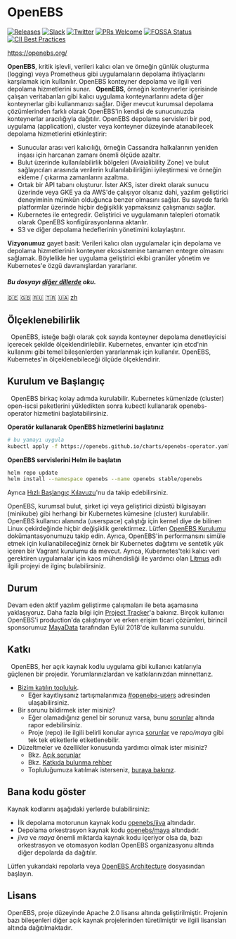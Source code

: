 # OpenEBS

[![Releases](https://img.shields.io/github/release/openebs/openebs/all.svg?style=flat-square)](https://github.com/openebs/openebs/releases)
[![Slack](https://img.shields.io/badge/chat!!!-slack-ff1493.svg?style=flat-square)]( https://openebs-community.slack.com)
[![Twitter](https://img.shields.io/twitter/follow/openebs.svg?style=social&label=Follow)](https://twitter.com/intent/follow?screen_name=openebs)
[![PRs Welcome](https://img.shields.io/badge/PRs-welcome-brightgreen.svg?style=flat-square)](https://github.com/openebs/openebs/blob/master/CONTRIBUTING.md)
[![FOSSA Status](https://app.fossa.com/api/projects/git%2Bgithub.com%2Fopenebs%2Fopenebs.svg?type=shield)](https://app.fossa.com/projects/git%2Bgithub.com%2Fopenebs%2Fopenebs?ref=badge_shield)
[![CII Best Practices](https://bestpractices.coreinfrastructure.org/projects/1754/badge)](https://bestpractices.coreinfrastructure.org/projects/1754)

https://openebs.org/

**OpenEBS**, kritik işlevli, verileri kalıcı olan ve örneğin günlük oluşturma (logging) veya Prometheus gibi uygulamaların depolama ihtiyaçlarını karşılamak için kullanılır. OpenEBS konteyner depolama ve ilgili veri depolama hizmetlerini sunar.
 
**OpenEBS**, örneğin konteynerler içerisinde çalışan veritabanları gibi kalıcı uygulama konteynarlarını adeta diğer konteynerlar gibi kullanmanızı sağlar. Diğer mevcut kurumsal depolama çözümlerinden farklı olarak OpenEBS'in kendisi de sunucunuzda konteynerlar aracılığıyla dağıtılır. OpenEBS depolama servisleri bir pod, uygulama (application), cluster veya konteyner düzeyinde atanabilecek depolama hizmetlerini etkinleştirir:
- Sunucular arası veri kalıcılığı, örneğin Cassandra halkalarının yeniden inşası için harcanan zamanı önemli ölçüde azaltır.
- Bulut üzerinde kullanılabilirlik bölgeleri (Avaialibility Zone) ve bulut sağlayıcıları arasında verilerin kullanılabilirliğini iyileştirmesi ve örneğin ekleme / çıkarma zamanlarını azaltma.
- Ortak bir API tabanı oluşturur. İster AKS, ister direkt olarak sunucu üzerinde veya GKE ya da AWS'de çalışıyor olsanız dahi, yazılım geliştirici deneyiminin mümkün olduğunca benzer olmasını sağlar. Bu sayede farklı platformlar üzerinde hiçbir değişiklik yapmaksınız çalışmanızı sağlar.
- Kubernetes ile entegredir. Geliştirici ve uygulamanın talepleri otomatik olarak OpenEBS konfigürasyonlarına aktarılır.
- S3 ve diğer depolama hedeflerinin yönetimini kolaylaştırır.

**Vizyonumuz** gayet basit: Verileri kalıcı olan uygulamalar için depolama ve depolama hizmetlerinin konteyner ekosistemine tamamen entegre olmasını sağlamak. Böylelikle her uygulama geliştirici ekibi granüler yönetim ve Kubernetes'e özgü davranışlardan yararlanır.

#### *Bu dosyayı [diğer dillerde](/translations/TRANSLATIONS.md) oku.*

[🇩🇪](README.de.md)
[:uk:](/README.md)
[🇷🇺](README.ru.md)
[🇹🇷](README.tr.md)
[🇺🇦](README.ua.md)
[zh](README.zh.md)

## Ölçeklenebilirlik
 
OpenEBS, isteğe bağlı olarak çok sayıda konteyner depolama denetleyicisi içerecek şekilde ölçeklendirilebilir. Kubernetes, envanter için etcd'nin kullanımı gibi temel bileşenlerden yararlanmak için kullanılır. OpenEBS, Kubernetes'in ölçeklenebileceği ölçüde ölçeklendirir.

## Kurulum ve Başlangıç
 
OpenEBS birkaç kolay adımda kurulabilir. Kubernetes kümenizde (cluster) open-iscsi paketlerini yükledikten sonra kubectl kullanarak openebs-operator hizmetini başlatabilirsiniz.

**Operatör kullanarak OpenEBS hizmetlerini başlatınız**

```bash
# bu yamayı uygula
kubectl apply -f https://openebs.github.io/charts/openebs-operator.yaml
```

**OpenEBS servislerini Helm ile başlatın**

```bash
helm repo update
helm install --namespace openebs --name openebs stable/openebs
```

Ayrıca [Hızlı Başlangıç ​​Kılavuzu](https://docs.openebs.io/docs/overview.html)'nu da takip edebilirsiniz.

OpenEBS, kurumsal bulut, şirket içi veya geliştirici dizüstü bilgisayarı (minikube) gibi herhangi bir Kubernetes kümesine (cluster) kurulabilir. OpenEBS kullanıcı alanında (userspace) çalıştığı için kernel diye de bilinen Linux çekirdeğinde hiçbir değişiklik gerektirmez. Lütfen [OpenEBS Kurulumu](https://docs.openebs.io/docs/overview.html) dokümantasyonumuzu takip edin. Ayrıca, OpenEBS'in performansını simüle etmek için kullanabileceğiniz örnek bir Kubernetes dağıtımı ve sentetik yük içeren bir Vagrant kurulumu da mevcut. Ayrıca, Kubernetes'teki kalıcı veri gerektiren uygulamalar için kaos mühendisliği ile yardımcı olan [Litmus](https://www.openebs.io/litmus) adlı ilgili projeyi de ilginç bulabilirsiniz.

## Durum

Devam eden aktif yazılım geliştirme çalışmaları ile beta aşamasına yaklaşıyoruz. Daha fazla bilgi için [Project Tracker](https://github.com/openebs/openebs/wiki/Project-Tracker)'a bakınız. Birçok kullanıcı OpenEBS'i production'da çalıştırıyor ve erken erişim ticari çözümleri, birincil sponsorumuz [MayaData](https://www.mayadata.io) tarafından Eylül 2018'de kullanıma sunuldu.
 
## Katkı
 
OpenEBS, her açık kaynak kodlu uygulama gibi kullanıcı katılarıyla güçlenen bir projedir. Yorumlarınızlardan ve katkılarınızdan minnettarız.
 
- [Bizim katılın topluluk](https://openebs.org/community).
  - Eğer kayıtlıysanız tartışmalarımıza [#openebs-users](https://openebs-community.slack.com/messages/openebs-users/users) adresinden ulaşabilirsiniz.
- Bir sorunu bildirmek ister misiniz?
  - Eğer olamadığınız genel bir sorunuz varsa, bunu  [sorunlar](https://github.com/openebs/openebs/issues) altında rapor edebilirsiniz.
  - Proje (repo) ile ilgili belirli konular ayrıca [sorunlar](https://github.com/openebs/openebs/issues) ve *repo/maya* gibi tek tek etiketlerle etiketlenebilir.
- Düzeltmeler ve özellikler konusunda yardımcı olmak ister misiniz?
  - Bkz. [Açık sorunlar](https://github.com/openebs/openebs/labels)
  - Bkz. [Katkıda bulunma rehber](/CONTRIBUTING.md)
  - Topluluğumuza katılmak isterseniz, [buraya bakınız](/community/README.md).

## Bana kodu göster

Kaynak kodlarını aşağıdaki yerlerde bulabilirsiniz:
- İlk depolama motorunun kaynak kodu [openebs/jiva](https://github.com/openebs/jiva) altındadır.
- Depolama orkestrasyon kaynak kodu [openebs/maya](https://github.com/openebs/maya) altındadır.
- *jiva* ve *maya* önemli miktarda kaynak kodu içeriyor olsa da, bazı orkestrasyon ve otomasyon kodları OpenEBS organizasyonu altında diğer depolarda da dağıtılır.

Lütfen yukarıdaki repolarla veya [OpenEBS Architecture](/contribute/design/README.md) dosyasından başlayın.

## Lisans

OpenEBS, proje düzeyinde Apache 2.0 lisansı altında geliştirilmiştir.
Projenin bazı bileşenleri diğer açık kaynak projelerinden türetilmiştir ve ilgili lisansları altında dağıtılmaktadır.
